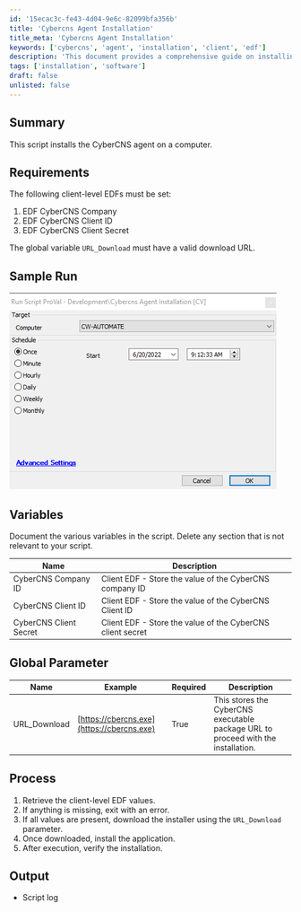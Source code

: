 ```yaml
---
id: '15ecac3c-fe43-4d04-9e6c-82099bfa356b'
title: 'Cybercns Agent Installation'
title_meta: 'Cybercns Agent Installation'
keywords: ['cybercns', 'agent', 'installation', 'client', 'edf']
description: 'This document provides a comprehensive guide on installing the CyberCNS agent on a computer, detailing the requirements, variables, global parameters, and the process involved in the installation.'
tags: ['installation', 'software']
draft: false
unlisted: false
---
```


## Summary

This script installs the CyberCNS agent on a computer.

## Requirements

The following client-level EDFs must be set:
1. EDF CyberCNS Company  
2. EDF CyberCNS Client ID  
3. EDF CyberCNS Client Secret  

The global variable `URL_Download` must have a valid download URL.

## Sample Run

![Sample Run](../../../static/img/Cybercns-Agent-Installation/image_1.png)

## Variables

Document the various variables in the script. Delete any section that is not relevant to your script.

| Name                     | Description                                          |
|--------------------------|------------------------------------------------------|
| CyberCNS Company ID      | Client EDF - Store the value of the CyberCNS company ID  |
| CyberCNS Client ID       | Client EDF - Store the value of the CyberCNS Client ID   |
| CyberCNS Client Secret    | Client EDF - Store the value of the CyberCNS client secret |

## Global Parameter

| Name          | Example                          | Required | Description                                                    |
|---------------|----------------------------------|----------|----------------------------------------------------------------|
| URL_Download  | [https://cbercns.exe](https://cbercns.exe) | True     | This stores the CyberCNS executable package URL to proceed with the installation. |

## Process

1. Retrieve the client-level EDF values.
2. If anything is missing, exit with an error.
3. If all values are present, download the installer using the `URL_Download` parameter.
4. Once downloaded, install the application.
5. After execution, verify the installation.

## Output

- Script log



